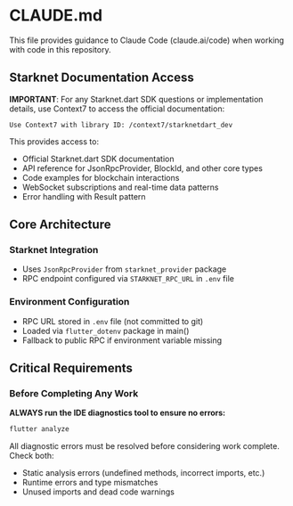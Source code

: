 # CLAUDE.md

This file provides guidance to Claude Code (claude.ai/code) when working with code in this repository.

## Starknet Documentation Access

**IMPORTANT**: For any Starknet.dart SDK questions or implementation details, use Context7 to access the official documentation:

```
Use Context7 with library ID: /context7/starknetdart_dev
```

This provides access to:
- Official Starknet.dart SDK documentation 
- API reference for JsonRpcProvider, BlockId, and other core types
- Code examples for blockchain interactions
- WebSocket subscriptions and real-time data patterns
- Error handling with Result pattern

## Core Architecture

### Starknet Integration
- Uses `JsonRpcProvider` from `starknet_provider` package
- RPC endpoint configured via `STARKNET_RPC_URL` in `.env` file


### Environment Configuration
- RPC URL stored in `.env` file (not committed to git)
- Loaded via `flutter_dotenv` package in main()
- Fallback to public RPC if environment variable missing

## Critical Requirements

### Before Completing Any Work
**ALWAYS run the IDE diagnostics tool to ensure no errors:**
```bash
flutter analyze
```
All diagnostic errors must be resolved before considering work complete. Check both:
- Static analysis errors (undefined methods, incorrect imports, etc.)
- Runtime errors and type mismatches
- Unused imports and dead code warnings